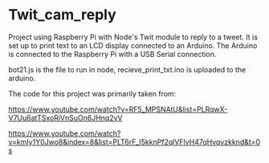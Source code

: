 # Twit_cam_reply

Project using Raspberry Pi with Node's Twit module to reply to a tweet. It is set up to print text to an LCD display connected to an Arduino. The Arduino is connected to the Raspberry Pi with a USB Serial connection.


bot21.js is the file to run in node, recieve_print_txt.ino is uploaded to the arduino.



The code for this project was primarily taken from: 

https://www.youtube.com/watch?v=RF5_MPSNAtU&list=PLRqwX-V7Uu6atTSxoRiVnSuOn6JHnq2yV 

https://www.youtube.com/watch?v=kmIy1Y0Jwo8&index=8&list=PLT6rF_I5kknPf2qlVFlvH47qHvqvzkknd&t=0s 
